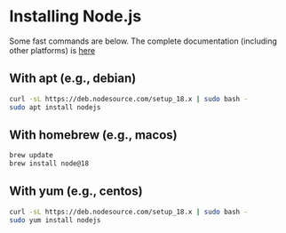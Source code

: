 # Installing Node.js

Some fast commands are below. The complete documentation (including other platforms) is [here](https://nodejs.org/en/download/)

## With apt (e.g., debian)

```bash
curl -sL https://deb.nodesource.com/setup_18.x | sudo bash -
sudo apt install nodejs
```


## With homebrew (e.g., macos)

```bash
brew update
brew install node@18
```

## With yum (e.g., centos)

```bash
curl -sL https://deb.nodesource.com/setup_18.x | sudo bash -
sudo yum install nodejs
```

